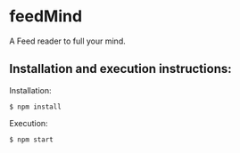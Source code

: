 # feedMind
A Feed reader to full your mind.

Installation and execution instructions:
------------------------------------------
Installation:

    $ npm install

Execution:

    $ npm start